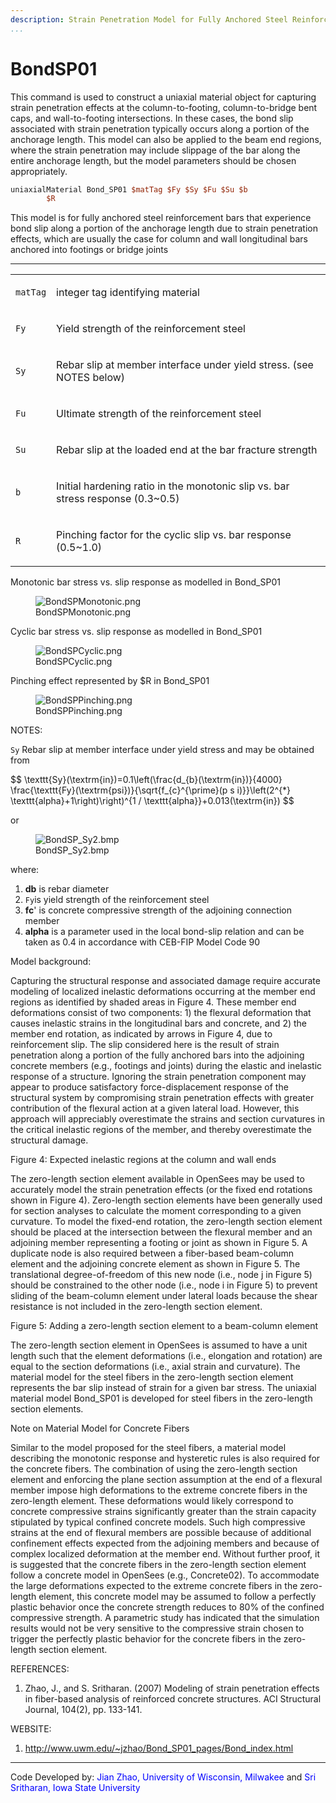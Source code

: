 ```yaml
---
description: Strain Penetration Model for Fully Anchored Steel Reinforcing Bars
...
```


# BondSP01

<p>This command is used to construct a uniaxial material object for
capturing strain penetration effects at the column-to-footing,
column-to-bridge bent caps, and wall-to-footing intersections. In these
cases, the bond slip associated with strain penetration typically occurs
along a portion of the anchorage length. This model can also be applied
to the beam end regions, where the strain penetration may include
slippage of the bar along the entire anchorage length, but the model
parameters should be chosen appropriately.</p>

```tcl
uniaxialMaterial Bond_SP01 $matTag $Fy $Sy $Fu $Su $b
        $R
```
<p>This model is for fully anchored steel reinforcement bars that
experience bond slip along a portion of the anchorage length due to
strain penetration effects, which are usually the case for column and
wall longitudinal bars anchored into footings or bridge joints</p>
<hr />
<table>
<tbody>
<tr class="odd">
<td><code class="parameter-table-variable">matTag</code></td>
<td><p>integer tag identifying material</p></td>
</tr>
<tr class="even">
<td><code class="parameter-table-variable">Fy</code></td>
<td><p>Yield strength of the reinforcement steel</p></td>
</tr>
<tr class="odd">
<td><code class="parameter-table-variable">Sy</code></td>
<td><p>Rebar slip at member interface under yield stress. (see NOTES
below)</p></td>
</tr>
<tr class="even">
<td><code class="parameter-table-variable">Fu</code></td>
<td><p>Ultimate strength of the reinforcement steel</p></td>
</tr>
<tr class="odd">
<td><code class="parameter-table-variable">Su</code></td>
<td><p>Rebar slip at the loaded end at the bar fracture
strength</p></td>
</tr>
<tr class="even">
<td><code class="parameter-table-variable">b</code></td>
<td><p>Initial hardening ratio in the monotonic slip vs. bar stress
response (0.3~0.5)</p></td>
</tr>
<tr class="odd">
<td><code class="parameter-table-variable">R</code></td>
<td><p>Pinching factor for the cyclic slip vs. bar response
(0.5~1.0)</p></td>
</tr>
</tbody>
</table>
<p>Monotonic bar stress vs. slip response as modelled in Bond_SP01</p>
<figure>
<img src="/OpenSeesRT/contrib/static/BondSPMonotonic.png" title="BondSPMonotonic.png"
alt="BondSPMonotonic.png" />
<figcaption aria-hidden="true">BondSPMonotonic.png</figcaption>
</figure>
<p>Cyclic bar stress vs. slip response as modelled in Bond_SP01</p>
<figure>
<img src="/OpenSeesRT/contrib/static/BondSPCyclic.png" title="BondSPCyclic.png"
alt="BondSPCyclic.png" />
<figcaption aria-hidden="true">BondSPCyclic.png</figcaption>
</figure>
<p>Pinching effect represented by $R in Bond_SP01</p>
<figure>
<img src="/OpenSeesRT/contrib/static/BondSPPinching.png" title="BondSPPinching.png"
alt="BondSPPinching.png" />
<figcaption aria-hidden="true">BondSPPinching.png</figcaption>
</figure>

<p>NOTES:</p>
<p><code>Sy</code> Rebar slip at member interface under yield
stress and may be obtained from</p>
$$
\texttt{Sy}(\textrm{in})=0.1\left(\frac{d_{b}(\textrm{in})}{4000} \frac{\texttt{Fy}(\textrm{psi})}{\sqrt{f_{c}^{\prime}(p s i)}}\left(2^{*} \texttt{alpha}+1\right)\right)^{1 / \texttt{alpha}}+0.013(\textrm{in})
$$

<p>or</p>
<figure>
<img src="BondSP_Sy2.bmp" title="BondSP_Sy2.bmp" alt="BondSP_Sy2.bmp" />
<figcaption aria-hidden="true">BondSP_Sy2.bmp</figcaption>
</figure>
<p>where:</p>
<ol>
<li><strong>db</strong> is rebar diameter</li>
<li><code class="tcl-variable">Fy</code>is yield strength of the reinforcement
steel</li>
<li><strong>fc</strong>' is concrete compressive strength of the
adjoining connection member</li>
<li><strong>alpha</strong> is a parameter used in the local bond-slip
relation and can be taken as 0.4 in accordance with CEB-FIP Model Code
90</li>
</ol>
<p>Model background:</p>
<p>Capturing the structural response and associated damage require
accurate modeling of localized inelastic deformations occurring at the
member end regions as identified by shaded areas in Figure 4. These
member end deformations consist of two components: 1) the flexural
deformation that causes inelastic strains in the longitudinal bars and
concrete, and 2) the member end rotation, as indicated by arrows in
Figure 4, due to reinforcement slip. The slip considered here is the
result of strain penetration along a portion of the fully anchored bars
into the adjoining concrete members (e.g., footings and joints) during
the elastic and inelastic response of a structure. Ignoring the strain
penetration component may appear to produce satisfactory
force-displacement response of the structural system by compromising
strain penetration effects with greater contribution of the flexural
action at a given lateral load. However, this approach will appreciably
overestimate the strains and section curvatures in the critical
inelastic regions of the member, and thereby overestimate the structural
damage.</p>
<p>Figure 4: Expected inelastic regions at the column and wall ends</p>
<p>The zero-length section element available in OpenSees may be used to
accurately model the strain penetration effects (or the fixed end
rotations shown in Figure 4). Zero-length section elements have been
generally used for section analyses to calculate the moment
corresponding to a given curvature. To model the fixed-end rotation, the
zero-length section element should be placed at the intersection between
the flexural member and an adjoining member representing a footing or
joint as shown in Figure 5. A duplicate node is also required between a
fiber-based beam-column element and the adjoining concrete element as
shown in Figure 5. The translational degree-of-freedom of this new node
(i.e., node j in Figure 5) should be constrained to the other node
(i.e., node i in Figure 5) to prevent sliding of the beam-column element
under lateral loads because the shear resistance is not included in the
zero-length section element.</p>
<p>Figure 5: Adding a zero-length section element to a beam-column
element</p>
<p>The zero-length section element in OpenSees is assumed to have a unit
length such that the element deformations (i.e., elongation and
rotation) are equal to the section deformations (i.e., axial strain and
curvature). The material model for the steel fibers in the zero-length
section element represents the bar slip instead of strain for a given
bar stress. The uniaxial material model Bond_SP01 is developed for steel
fibers in the zero-length section elements.</p>
<p>Note on Material Model for Concrete Fibers</p>
<p>Similar to the model proposed for the steel fibers, a material model
describing the monotonic response and hysteretic rules is also required
for the concrete fibers. The combination of using the zero-length
section element and enforcing the plane section assumption at the end of
a flexural member impose high deformations to the extreme concrete
fibers in the zero-length element. These deformations would likely
correspond to concrete compressive strains significantly greater than
the strain capacity stipulated by typical confined concrete models. Such
high compressive strains at the end of flexural members are possible
because of additional confinement effects expected from the adjoining
members and because of complex localized deformation at the member end.
Without further proof, it is suggested that the concrete fibers in the
zero-length section element follow a concrete model in OpenSees (e.g.,
Concrete02). To accommodate the large deformations expected to the
extreme concrete fibers in the zero-length element, this concrete model
may be assumed to follow a perfectly plastic behavior once the concrete
strength reduces to 80% of the confined compressive strength. A
parametric study has indicated that the simulation results would not be
very sensitive to the compressive strain chosen to trigger the perfectly
plastic behavior for the concrete fibers in the zero-length section
element.</p>
<p>REFERENCES:</p>
<ol>
<li>Zhao, J., and S. Sritharan. (2007) Modeling of strain penetration
effects in fiber-based analysis of reinforced concrete structures. ACI
Structural Journal, 104(2), pp. 133-141.</li>
</ol>
<p>WEBSITE:</p>
<ol>
<li><a
href="http://www.uwm.edu/~jzhao/Bond_SP01_pages/Bond_index.html">http://www.uwm.edu/~jzhao/Bond_SP01_pages/Bond_index.html</a></li>
</ol>
<hr />
<p>Code Developed by: <span style="color:blue">Jian Zhao,
University of Wisconsin, Milwakee </span> and 
<span style="color:blue"> Sri Sritharan, Iowa State
University</span></p>
